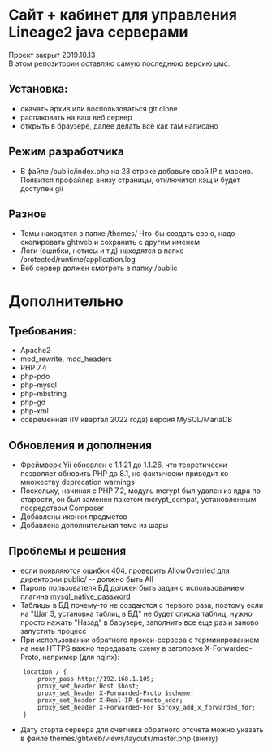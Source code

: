 # Сайт + кабинет для управления Lineage2 java серверами

Проект закрыт 2019.10.13<br>
В этом репозитории оставляю самую последнюю версию цмс.

## Установка:
- скачать архив или воспользоваться git clone<br>
- распаковать на ваш веб сервер<br>
- открыть в браузере, далее делать всё как там написано

## Режим разработчика
- В файле /public/index.php на 23 строке добавьте свой IP в массив.
Появится профайлер внизу страницы, отключится кэщ и будет доступен gii

## Разное
- Темы находятся в папке /themes/ Что-бы создать свою, надо скопировать ghtweb и сохранить с другим именем
- Логи (ошибки, нотисы и т.д) находятся в папке /protected/runtime/application.log
- Веб сервер должен смотреть в папку /public

# Дополнительно

## Требования:
- Apache2
- mod_rewrite, mod_headers
- PHP 7.4
- php-pdo
- php-mysql
- php-mbstring
- php-gd
- php-xml
- современная (IV квартал 2022 года) версия MySQL/MariaDB

## Обновления и дополнения
- Фреймворк Yii обновлен с 1.1.21 до 1.1.26, что теоретически позволяет обновить PHP до 8.1, но фактически приводит ко множеству deprecation warnings
- Поскольку, начиная с PHP 7.2, модуль mcrypt был удален из ядра по старости, он был заменен пакетом mcrypt_compat, установленным посредством Composer
- Добавлены иконки предметов
- Добавлена дополнительная тема из шары

## Проблемы и решения
- если появляются ошибки 404, проверить AllowOverried для директории public/ -- должно быть All
- Пароль пользователя БД должен быть задан с использованием плагина [mysql_native_password](https://mariadb.com/kb/en/authentication-plugin-mysql_native_password/)
- Таблицы в БД почему-то не создаются с первого раза, поэтому если на "Шаг 3, установка таблиц в БД" не будет списка таблиц, нужно просто нажать "Назад" в барузере, заполнить все еще раз и заново запустить процесс
- При использовании обратного прокси-сервера с терминированием на нем HTTPS важно передавать схему в заголовке X-Forwarded-Proto, например (для nginx):
```
    location / {
        proxy_pass http://192.168.1.105;
        proxy_set_header Host $host;
        proxy_set_header X-Forwarded-Proto $scheme;
        proxy_set_header X-Real-IP $remote_addr;
        proxy_set_header X-Forwarded-For $proxy_add_x_forwarded_for;  
    }
```
- Дату старта сервера для счетчика обратного отсчета можно указать в файле themes/ghtweb/views/layouts/master.php (внизу)
